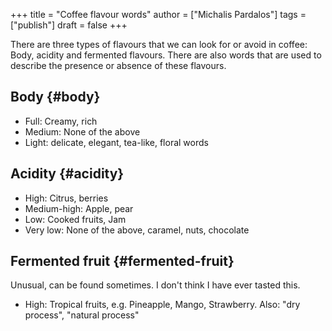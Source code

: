 +++
title = "Coffee flavour words"
author = ["Michalis Pardalos"]
tags = ["publish"]
draft = false
+++

There are three types of flavours that we can look for or avoid in coffee: Body, acidity and fermented flavours. There are also words that are used to describe the presence or absence of these flavours.


## Body {#body}

-   Full: Creamy, rich
-   Medium: None of the above
-   Light: delicate, elegant, tea-like, floral words


## Acidity {#acidity}

-   High: Citrus, berries
-   Medium-high: Apple, pear
-   Low: Cooked fruits, Jam
-   Very low: None of the above, caramel, nuts, chocolate


## Fermented fruit {#fermented-fruit}

Unusual, can be found sometimes. I don't think I have ever tasted this.

-   High: Tropical fruits, e.g. Pineapple, Mango, Strawberry.
    Also: "dry process", "natural process"
